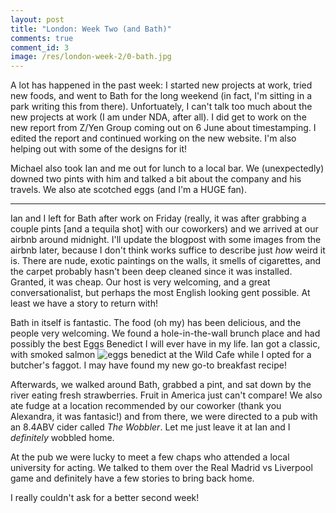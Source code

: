 ```yaml
---
layout: post
title: "London: Week Two (and Bath)"
comments: true
comment_id: 3
image: /res/london-week-2/0-bath.jpg
---
```


A lot has happened in the past week: I started new projects at work, tried new foods, and went to Bath for the long weekend (in fact, I'm sitting in a park writing this from there). Unfortuately, I can't talk too much about the new projects at work (I am under NDA, after all). I did get to work on the new report from Z/Yen Group coming out on 6 June about timestamping. I edited the report and continued working on the new website. I'm also helping out with some of the designs for it! 

Michael also took Ian and me out for lunch to a local bar. We (unexpectedly) downed two pints with him and talked a bit about the company and his travels. We also ate scotched eggs (and I'm a HUGE fan).

---

Ian and I left for Bath after work on Friday (really, it was after grabbing a couple pints [and a tequila shot] with our coworkers) and we arrived at our airbnb around midnight. I'll update the blogpost with some images from the airbnb later, because I don't think works suffice to describe just _how_ weird it is. There are nude, exotic paintings on the walls, it smells of cigarettes, and the carpet probably hasn't been deep cleaned since it was installed. Granted, it was cheap. Our host is very welcoming, and a great conversationalist, but perhaps the most English looking gent possible. At least we have a story to return with!

Bath in itself is fantastic. The food (oh my) has been delicious, and the people very welcoming. We found a hole-in-the-wall brunch place and had possibly the best Eggs Benedict I will ever have in my life. Ian got a classic, with smoked salmon ![eggs benedict at the Wild Cafe](https://i.imgur.com/VJokmg6.jpg) while I opted for a butcher's faggot. I may have found my new go-to breakfast recipe! 

Afterwards, we walked around Bath, grabbed a pint, and sat down by the river eating fresh strawberries. Fruit in America just can't compare! We also ate fudge at a location recommended by our coworker (thank you Alexandra, it was fantasic!) and from there, we were directed to a pub with an 8.4ABV cider called *The Wobbler*. Let me just leave it at Ian and I _definitely_ wobbled home.

At the pub we were lucky to meet a few chaps who attended a local university for acting. We talked to them over the Real Madrid vs Liverpool game and definitely have a few stories to bring back home.

I really couldn't ask for a better second week!